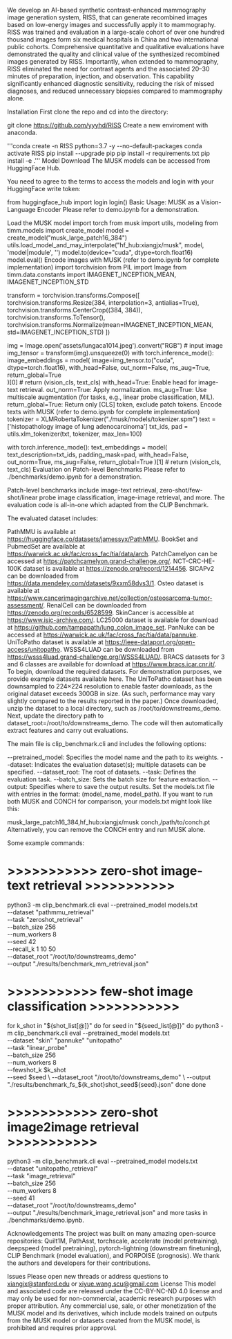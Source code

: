 We develop an AI-based synthetic contrast-enhanced mammography image generation system, RISS, that can generate recombined images based on low-energy images and successfully apply it to mammography. RISS was trained and evaluation in a large-scale cohort of over one hundred thousand images form six medical hospitals in China and two international public cohorts. Comprehensive quantitative and qualitative evaluations have demonstrated the quality and clinical value of the synthesized recombined images generated by RISS. Importantly, when extended to mammography, RISS eliminated the need for contrast agents and the associated 20–30 minutes of preparation, injection, and observation. This capability significantly enhanced diagnostic sensitivity, reducing the risk of missed diagnoses, and reduced unnecessary biopsies compared to mammography alone.


Installation
First clone the repo and cd into the directory:

git clone https://github.com/yyyhd/RISS
Create a new enviroment with anaconda.

'''conda create -n RISS python=3.7 -y --no-default-packages
conda activate RISS
pip install --upgrade pip
pip install -r requirements.txt
pip install -e .'''
Model Download
The MUSK models can be accessed from HuggingFace Hub.

You need to agree to the terms to access the models and login with your HuggingFace write token:

from huggingface_hub import login
login(<huggingface write token>)
Basic Usage: MUSK as a Vision-Language Encoder
Please refer to demo.ipynb for a demonstration.

Load the MUSK model
import torch
from musk import utils, modeling
from timm.models import create_model
model = create_model("musk_large_patch16_384")
utils.load_model_and_may_interpolate("hf_hub:xiangjx/musk", model, 'model|module', '')
model.to(device="cuda", dtype=torch.float16)
model.eval()
Encode images with MUSK (refer to demo.ipynb for complete implementation)
import torchvision
from PIL import Image
from timm.data.constants import IMAGENET_INCEPTION_MEAN, IMAGENET_INCEPTION_STD

transform = torchvision.transforms.Compose([
    torchvision.transforms.Resize(384, interpolation=3, antialias=True),
    torchvision.transforms.CenterCrop((384, 384)),
    torchvision.transforms.ToTensor(),
    torchvision.transforms.Normalize(mean=IMAGENET_INCEPTION_MEAN, std=IMAGENET_INCEPTION_STD)
])

img = Image.open('assets/lungaca1014.jpeg').convert("RGB")  # input image
img_tensor = transform(img).unsqueeze(0)
with torch.inference_mode():
    image_embeddings = model(
        image=img_tensor.to("cuda", dtype=torch.float16),
        with_head=False,
        out_norm=False,
        ms_aug=True,
        return_global=True  
        )[0]  # return (vision_cls, text_cls)
with_head=True: Enable head for image-text retrieval.
out_norm=True: Apply normalization.
ms_aug=True: Use multiscale augmentation (for tasks, e.g., linear probe classification, MIL).
return_global=True: Return only [CLS] token, exclude patch tokens.
Encode texts with MUSK (refer to demo.ipynb for complete implementation)
tokenizer = XLMRobertaTokenizer("./musk/models/tokenizer.spm")
text = ['histopathology image of lung adenocarcinoma']
txt_ids, pad = utils.xlm_tokenizer(txt, tokenizer, max_len=100)

with torch.inference_mode():
   text_embeddings = model(
      text_description=txt_ids,
      padding_mask=pad,
      with_head=False, 
      out_norm=True,
      ms_aug=False,
      return_global=True 
   )[1]  # return (vision_cls, text_cls)
Evaluation on Patch-level Benchmarks
Please refer to ./benchmarks/demo.ipynb for a demonstration.

Patch-level benchmarks include image-text retrieval, zero-shot/few-shot/linear probe image classification, image-image retrieval, and more. The evaluation code is all-in-one which adapted from the CLIP Benchmark.

The evaluated dataset includes:

PathMMU is available at https://huggingface.co/datasets/jamessyx/PathMMU.
BookSet and PubmedSet are available at https://warwick.ac.uk/fac/cross_fac/tia/data/arch.
PatchCamelyon can be accessed at https://patchcamelyon.grand-challenge.org/.
NCT-CRC-HE-100K dataset is available at https://zenodo.org/record/1214456.
SICAPv2 can be downloaded from https://data.mendeley.com/datasets/9xxm58dvs3/1.
Osteo dataset is available at https://www.cancerimagingarchive.net/collection/osteosarcoma-tumor-assessment/.
RenalCell can be downloaded from https://zenodo.org/records/6528599.
SkinCancer is accessible at https://www.isic-archive.com/.
LC25000 dataset is available for download at https://github.com/tampapath/lung_colon_image_set.
PanNuke can be accessed at https://warwick.ac.uk/fac/cross_fac/tia/data/pannuke.
UniToPatho dataset is available at https://ieee-dataport.org/open-access/unitopatho.
WSSS4LUAD can be downloaded from https://wsss4luad.grand-challenge.org/WSSS4LUAD/.
BRACS datasets for 3 and 6 classes are available for download at https://www.bracs.icar.cnr.it/.
To begin, download the required datasets. For demonstration purposes, we provide example datasets available here. The UniToPatho dataset has been downsampled to 224×224 resolution to enable faster downloads, as the original dataset exceeds 300GB in size. (As such, performance may vary slightly compared to the results reported in the paper.) Once downloaded, unzip the dataset to a local directory, such as /root/to/downstreams_demo. Next, update the directory path to dataset_root=/root/to/downstreams_demo. The code will then automatically extract features and carry out evaluations.

The main file is clip_benchmark.cli and includes the following options:

--pretrained_model: Specifies the model name and the path to its weights.
--dataset: Indicates the evaluation dataset(s); multiple datasets can be specified.
--dataset_root: The root of datasets.
--task: Defines the evaluation task.
--batch_size: Sets the batch size for feature extraction.
--output: Specifies where to save the output results.
Set the models.txt file with entries in the format: (model_name, model_path). If you want to run both MUSK and CONCH for comparison, your models.txt might look like this:

musk_large_patch16_384,hf_hub:xiangjx/musk
conch,/path/to/conch.pt
Alternatively, you can remove the CONCH entry and run MUSK alone.

Some example commands:

# >>>>>>>>>>> zero-shot image-text retrieval >>>>>>>>>>> #
 python3 -m clip_benchmark.cli eval --pretrained_model models.txt \
        --dataset   "pathmmu_retrieval"  \
        --task "zeroshot_retrieval" \
        --batch_size 256 \
        --num_workers 8 \
        --seed 42 \
        --recall_k 1 10 50 \
        --dataset_root "/root/to/downstreams_demo" \
        --output "./results/benchmark_mm_retrieval.json"
# >>>>>>>>>>> few-shot image classification >>>>>>>>>>> #
for k_shot in "${shot_list[@]}"
do
  for seed in "${seed_list[@]}"
  do
      python3 -m clip_benchmark.cli eval --pretrained_model models.txt \
          --dataset  "skin" "pannuke" "unitopatho" \
          --task "linear_probe" \
          --batch_size 256 \
          --num_workers 8 \
          --fewshot_k $k_shot \
          --seed $seed \
          --dataset_root "/root/to/downstreams_demo" \
          --output "./results/benchmark_fs_${k_shot}shot_seed${seed}.json"
  done
done
# >>>>>>>>>>> zero-shot image2image retrieval >>>>>>>>>>> #
python3 -m clip_benchmark.cli eval --pretrained_model models.txt \
        --dataset   "unitopatho_retrieval" \
        --task "image_retrieval" \
        --batch_size 256 \
        --num_workers 8 \
        --seed 41 \
        --dataset_root "/root/to/downstreams_demo" \
        --output "./results/benchmark_image_retrieval.json"
and more tasks in ./benchmarks/demo.ipynb.

Acknowledgements
The project was built on many amazing open-source repositories: Quilt1M, PathAsst, torchscale, accelerate (model pretraining), deepspeed (model pretraining), pytorch-lightning (downstream finetuning), CLIP Benchmark (model evaluation), and PORPOISE (prognosis). We thank the authors and developers for their contributions.

Issues
Please open new threads or address questions to xiangjx@stanford.edu or xiyue.wang.scu@gmail.com
License
This model and associated code are released under the CC-BY-NC-ND 4.0 license and may only be used for non-commercial, academic research purposes with proper attribution. Any commercial use, sale, or other monetization of the MUSK model and its derivatives, which include models trained on outputs from the MUSK model or datasets created from the MUSK model, is prohibited and requires prior approval.
